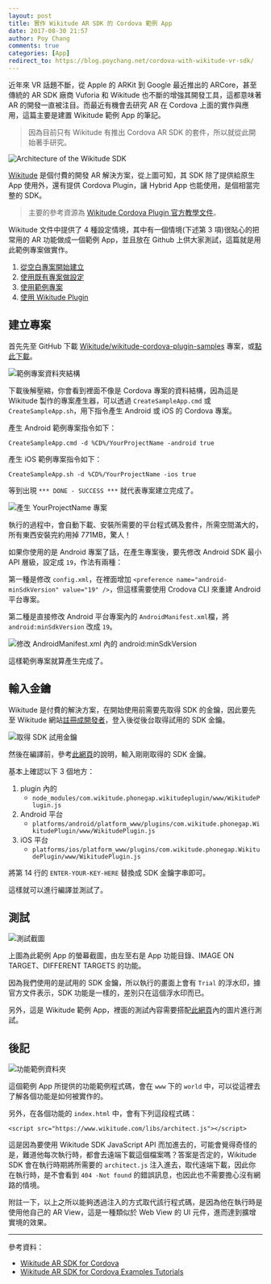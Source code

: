 ```yaml
---
layout: post
title: 實作 Wikitude AR SDK 的 Cordova 範例 App
date: 2017-08-30 21:57
author: Poy Chang
comments: true
categories: [App]
redirect_to: https://blog.poychang.net/cordova-with-wikitude-vr-sdk/
---
```


近年來 VR 話題不斷，從 Apple 的 ARKit 到 Google 最近推出的 ARCore，甚至傳統的 AR SDK 廠商 Vuforia 和 Wikitude 也不斷的增強其開發工具，這都意味著 AR 的開發一直被注目。而最近有機會去研究 AR 在 Cordova 上面的實作與應用，這篇主要是建置 Wikitude 範例 App 的筆記。

>因為目前只有 Wikitude 有推出 Cordova AR SDK 的套件，所以就從此開始著手研究。

![Architecture of the Wikitude SDK](http://i.imgur.com/oJZgkol.png)

[Wikitude](http://www.wikitude.com) 是個付費的開發 AR 解決方案，從上圖可知，其 SDK 除了提供給原生 App 使用外，還有提供 Cordova Plugin，讓 Hybrid App 也能使用，是個相當完整的 SDK。 

>主要的參考資源為 [Wikitude Cordova Plugin 官方教學文件](https://www.wikitude.com/external/doc/documentation/latest/phonegap/)。

Wikitude 文件中提供了 4 種設定情境，其中有一個情境(下述第 3 項)很貼心的把常用的 AR 功能做成一個範例 App，並且放在 Github 上供大家測試，這篇就是用此範例專案做實作。

1. [從空白專案開始建立](https://www.wikitude.com/external/doc/documentation/latest/phonegap/setupguidecordovacli.html#PhoneGapEmptyApp)
2. [使用既有專案做設定](https://www.wikitude.com/external/doc/documentation/latest/phonegap/setupguidecordovacli.html#PhoneGapExistingApp)
3. [使用範例專案](https://www.wikitude.com/external/doc/documentation/latest/phonegap/setupguidecordovacli.html#PhoneGapSampleApp)
4. [使用 Wikitude Plugin](https://www.wikitude.com/external/doc/documentation/latest/phonegap/setupguidecordovacli.html#UsingTheWikitudePlugin)

## 建立專案

首先先至 GitHub 下載 [Wikitude/wikitude-cordova-plugin-samples](https://github.com/Wikitude/wikitude-cordova-plugin-samples) 專案，或[點此下載](https://github.com/Wikitude/wikitude-phonegap-samples/archive/master.zip)。

![範例專案資料夾結構](http://i.imgur.com/f9viSzx.png)

下載後解壓縮，你會看到裡面不像是 Cordova 專案的資料結構，因為這是 Wikitude 製作的專案產生器，可以透過 `CreateSampleApp.cmd` 或 `CreateSampleApp.sh`，用下指令產生 Android 或 iOS 的 Cordova 專案。

產生 Android 範例專案指令如下：

```
CreateSampleApp.cmd -d %CD%/YourProjectName -android true
```

產生 iOS 範例專案指令如下：

```
CreateSampleApp.sh -d %CD%/YourProjectName -ios true
```

等到出現 `*** DONE - SUCCESS ***` 就代表專案建立完成了。

![產生 YourProjectName 專案](http://i.imgur.com/bgDOA8s.png)

執行的過程中，會自動下載、安裝所需要的平台程式碼及套件，所需空間滿大的，所有東西安裝完約用掉 771MB，驚人！

如果你使用的是 Android 專案了話，在產生專案後，要先修改 Android SDK 最小 API 層級，設定成 `19`，作法有兩種：

第一種是修改 `config.xml`，在裡面增加 `<preference name="android-minSdkVersion" value="19" />`，但這樣需要使用 Crodova CLI 來重建 Android 平台專案。

第二種是直接修改 Android 平台專案內的 `AndroidManifest.xml`檔，將 `android:minSdkVersion` 改成 `19`。

![修改 AndroidManifest.xml 內的 android:minSdkVersion](http://i.imgur.com/Chfogtk.png)

這樣範例專案就算產生完成了。

## 輸入金鑰

Wikitude 是付費的解決方案，在開始使用前需要先取得 SDK 的金鑰，因此要先至 Wikitude 網站[註冊成開發者](http://www.wikitude.com/developer/licenses)，登入後從後台取得試用的 SDK 金鑰。

![取得 SDK 試用金鑰](http://i.imgur.com/ibYQjTI.png)

然後在編譯前，參考[此網頁](https://www.wikitude.com/external/doc/documentation/latest/phonegap/triallicense.html#where-should-i-enter-the-license-key)的說明，輸入剛剛取得的 SDK 金鑰。

基本上確認以下 3 個地方：

1. plugin 內的
	* `node_modules/com.wikitude.phonegap.wikitudeplugin/www/WikitudePlugin.js`
2. Android 平台
	* `platforms/android/platform_www/plugins/com.wikitude.phonegap.WikitudePlugin/www/WikitudePlugin.js`
3. iOS 平台
	* `platforms/ios/platform_www/plugins/com.wikitude.phonegap.WikitudePlugin/www/WikitudePlugin.js`

將第 14 行的 `ENTER-YOUR-KEY-HERE` 替換成 SDK 金鑰字串即可。 

這樣就可以進行編譯並測試了。

## 測試

![測試截圖](http://i.imgur.com/CYkOD5K.jpg)

上圖為此範例 App 的螢幕截圖，由左至右是 App 功能目錄、IMAGE ON TARGET、DIFFERENT TARGETS 的功能。

因為我們使用的是試用的 SDK 金鑰，所以執行的畫面上會有 `Trial` 的浮水印，據官方文件表示，SDK 功能是一樣的，差別只在這個浮水印而已。

另外，這是 Wikitude 範例 App，裡面的測試內容需要搭配[此網頁](http://www.wikitude.com/external/doc/documentation/latest/android/targetimages.html#target-images)內的圖片進行測試。

## 後記

![功能範例資料夾](http://i.imgur.com/MTHnHwU.png)

這個範例 App 所提供的功能範例程式碼，會在 `www` 下的 `world` 中，可以從這裡去了解各個功能是如何被實作的。

另外，在各個功能的 `index.html` 中，會有下列這段程式碼：

```
<script src="https://www.wikitude.com/libs/architect.js"></script>
```

這是因為要使用 Wikitude SDK JavaScript API 而加進去的，可能會覺得奇怪的是，難道他每次執行時，都會去遠端下載這個檔案嗎？答案是否定的，Wikitude SDK 會在執行時期將所需要的 `architect.js` 注入進去，取代遠端下載，因此你在執行時，是不會看到 `404 -Not found` 的錯誤訊息，也因此也不需要擔心沒有網路的情境。

附註一下，以上之所以能夠透過注入的方式取代該行程式碼，是因為他在執行時是使用他自己的 AR View，這是一種類似於 Web View 的 UI 元件，進而達到擴增實境的效果。

----------

參考資料：

* [Wikitude AR SDK for Cordova](https://www.wikitude.com/external/doc/documentation/latest/phonegap/)
* [Wikitude AR SDK for Cordova Examples Tutorials](https://www.wikitude.com/external/doc/documentation/latest/phonegap/samples.html#examples)